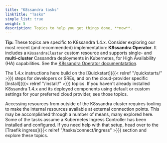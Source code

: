 ```yaml
---
title: "K8ssandra tasks"
linkTitle: "Tasks"
simple_list: true
weight: 5
description: Topics to help you get things done, **now**.
---
```


**Tip:** These topics are specific to K8ssandra 1.4.x. Consider exploring our most recent (and recommended) implementation: **K8ssandra Operator**. It includes a `K8ssandraCluster` custom resource and supports single- and **multi-cluster** Cassandra deployments in Kubernetes, for High Availability (HA) capabilities. See the [K8ssandra Operator documentatation](https://docs-staging-v2.k8ssandra.io). 

The 1.4.x instructions here build on the [Quickstart]({{< relref "/quickstarts/" >}}) steps for developers or SREs, and on the cloud-provider specific [Install]({{< relref "/install/" >}}) topics. If you haven't already installed K8ssandra 1.4.x and its deployed components using default or custom settings for your preferred cloud provider, see those topics.

Accessing resources from outside of the K8ssandra cluster requires tooling to make the internal resources available at external connection points. This may be accomplished through a number of means, many explored here. Some of the tasks assume a Kubernetes Ingress Controller has been installed and configured. If you need help with that setup, head over to the [Traefik ingress]({{< relref "/tasks/connect/ingress" >}}) section and explore these topics.

